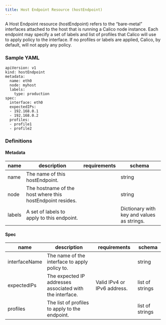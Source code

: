 ```yaml
---
title: Host Endpoint Resource (hostEndpoint)
---
```


A Host Endpoint resource (hostEndpoint) refers to the “bare-metal” interfaces 
attached to the host that is running a Calico node instance.  Each endpoint may 
specify a set of labels and list of profiles that Calico will use to apply policy 
to the interface.  If no profiles or labels are applied, Calico, by default, will 
not apply any policy.

### Sample YAML

```
apiVersion: v1
kind: hostEndpoint
metadata:
  name: eth0
  node: myhost
  labels:
    type: production
spec:
  interface: eth0
  expectedIPs: 
  - 192.168.0.1
  - 192.168.0.2
  profiles: 
  - profile1
  - profile2
```

### Definitions

#### Metadata

| name     | description                                               | requirements                             | schema |
|----------|-----------------------------------------------------------|------------------------------------------|--------|
| name     | The name of this hostEndpoint.                            |      | string |
| node     | The hostname of the host where this hostEndpoint resides. |      | string |
| labels   | A set of labels to apply to this endpoint.                |      | Dictionary with key and values as strings. |

#### Spec

| name          | description                                              | requirements                | schema          |
|---------------|----------------------------------------------------------|-----------------------------|-----------------|
| interfaceName | The name of the interface to apply policy to.            |                             | string          |
| expectedIPs   | The expected IP addresses associated with the interface. | Valid IPv4 or IPv6 address. | list of strings |
| profiles      | The list of profiles to apply to the endpoint.           |                             | list of strings |
